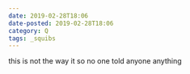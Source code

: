 ```yaml
---
date: 2019-02-28T18:06
date-posted: 2019-02-28T18:06
category: Q
tags: _squibs
---
```


this is not the way it so
no one told anyone anything

